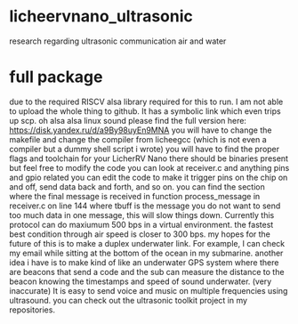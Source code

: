 # licheervnano_ultrasonic
research regarding ultrasonic communication air and water
# full package
due to the required RISCV alsa library required for this to run. I am not able to upload the whole thing to github. It has a symbolic link which even trips up scp.
oh alsa alsa linux sound
please find the full version here: https://disk.yandex.ru/d/a9By98uyEn9MNA
you will have to change the makefile and change the compiler from licheegcc (which is not even a compiler but a dummy shell script i wrote)
you will have to find the proper flags and toolchain for your LicherRV Nano 
there should be binaries present but feel free to modify the code you can look at receiver.c and anything pins and gpio related
you can edit the code to make it trigger pins on the chip on and off, send data back and forth, and so on.
you can find the section where the final message is received in function process_message in receiver.c on line 144 where tbuff is the message
you do not want to send too much data in one message, this will slow things down. Currently this protocol can do maxiumum 500 bps in a virtual environment.
the fastest best condition through air speed is closer to 300 bps.
my hopes for the future of this is to make a duplex underwater link. For example, I can check my email while sitting at the bottom of the ocean in my submarine.
another idea i have is to make kind of like an underwater GPS system where there are beacons that send a code and the sub can measure the distance to the beacon knowing the timestamps and speed of sound underwater. (very inaccurate)
It is easy to send voice and music on multiple frequencies using ultrasound. you can check out the ultrasonic toolkit project in my repositories.
